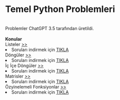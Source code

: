 <h1>Temel Python Problemleri</h1>
<br>
Problemler ChatGPT 3.5 tarafından üretildi.
<br><br>
<lu><strong>Konular</strong></lu>
<br>
<lu>Listeler <a href=https://github.com/serhatkiyar/Temel-Python-Problemleri/tree/master/.Programlama%20I/Listeler/Liste%20Problemleri>>></a></lu>
  <li>Soruları indirmek için <a href="https://raw.githubusercontent.com/serhatkiyar/Temel-Python-Problemleri/master/.Programlama%20I/Listeler/Liste%20Problemleri/.Listeler_Sorular.txt">TIKLA</a></li>
<lu>Döngüler <a href=https://github.com/serhatkiyar/Temel-Python-Problemleri/tree/master/.Programlama%20I/D%C3%B6ng%C3%BCler/D%C3%B6ng%C3%BC%20Problemleri>>></a></li>
  <li>Soruları indirmek için <a href="https://raw.githubusercontent.com/serhatkiyar/Temel-Python-Problemleri/master/.Programlama%20I/D%C3%B6ng%C3%BCler/D%C3%B6ng%C3%BC%20Problemleri/.Donguler_Sorular.txt">TIKLA</a></li>
<lu>İç İçe Döngüler <a href=https://github.com/serhatkiyar/Temel-Python-Problemleri/tree/master/.Programlama%20I/%C4%B0%C3%A7%20i%C3%A7e%20D%C3%B6ng%C3%BCler/%C4%B0%C3%A7%20%C4%B0%C3%A7e%20D%C3%B6ng%C3%BC%20Problemleri>>></a></lu>
  <li>Soruları indirmek için <a href="https://github.com/serhatkiyar/Temel-Python-Problemleri/blob/master/.Programlama%20I/%C4%B0%C3%A7%20i%C3%A7e%20D%C3%B6ng%C3%BCler/%C4%B0%C3%A7%20%C4%B0%C3%A7e%20D%C3%B6ng%C3%BC%20Problemleri/.%C4%B0c_ice_donguler_Sorular%C4%B1.png">TIKLA</a></li>
<lu>Matrisler <a href=https://github.com/serhatkiyar/Temel-Python-Problemleri/tree/master/.Programlama%20I/Matrisler/Matris%20Problemleri>>></a></lu>
  <li>Soruları indirmek için <a href="https://raw.githubusercontent.com/serhatkiyar/Temel-Python-Problemleri/master/.Programlama%20I/Matrisler/Matris%20Problemleri/.Matris_Sorular.txt">TIKLA</a></li>
<lu>Özyinelemeli Fonksiyonlar <a href=https://github.com/serhatkiyar/Temel-Python-Problemleri/tree/master/.Programlama%20I/%C3%96zyinelemeli%20Fonksiyonlar/%C3%96zyinelemeli%20Fonksiyon%20Problemleri>>></a></lu>
<li>Soruları indirmek için <a href="https://raw.githubusercontent.com/serhatkiyar/Temel-Python-Problemleri/master/.Programlama%20I/%C3%96zyinelemeli%20Fonksiyonlar/%C3%96zyinelemeli%20Fonksiyon%20Problemleri/.Ozyinelemeli_Fonksiyonlar_Sorular.txt">TIKLA</a></li>

